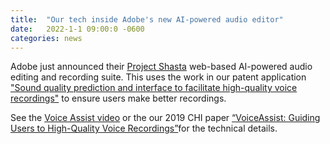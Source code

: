 ```yaml
---
title:  "Our tech inside Adobe's new AI-powered audio editor"
date:   2022-1-1 09:00:0 -0600
categories: news
---
```

Adobe just announced their [Project Shasta](https://pages.adobe.com/shasta/) web-based AI-powered audio editing and recording suite. This uses the work in our patent application ["Sound quality prediction and interface to facilitate high-quality voice recordings"](https://patents.google.com/patent/US11138989B2/en?inventor=bryan+pardo&oq=bryan+pardo) to ensure users make better recordings. 

See the [Voice Assist video](https://www.youtube.com/watch?v=X4LV-9OPYJ0&t=1s) or the our 2019 CHI paper [“VoiceAssist: Guiding Users to High-Quality Voice Recordings”](https://interactiveaudiolab.github.io/assets/papers/seetharaman_voiceassist_chi19.pdf)for the technical details.